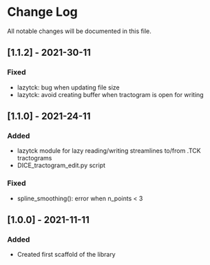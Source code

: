 # Change Log
All notable changes will be documented in this file.

## [1.1.2] - 2021-30-11

### Fixed
- lazytck: bug when updating file size
- lazytck: avoid creating buffer when tractogram is open for writing

## [1.1.0] - 2021-24-11

### Added
- lazytck module for lazy reading/writing streamlines to/from .TCK tractograms
- DICE_tractogram_edit.py script

### Fixed
- spline_smoothing(): error when n_points < 3

## [1.0.0] - 2021-11-11

### Added
- Created first scaffold of the library
